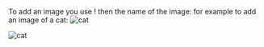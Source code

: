To add an image you use ! then the name of the image:
for example to add an image of a cat:
![cat](http://www.google.com/cat.png)

<img src="http://placekitten.com/g/200/300" alt="cat">

